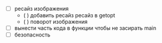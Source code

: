 - [ ] ресайз изображения
  - ( ) добавить ресайз ресайз в getopt
  - ( ) поворот изображения
- [ ] вынести часть кода в функции чтобы не засирать main
- [ ] безопасность
